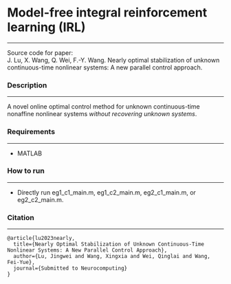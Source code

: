 # Model-free integral reinforcement learning (IRL)
********
Source code for paper:   
J. Lu, X. Wang, Q. Wei, F.-Y. Wang. Nearly optimal stabilization of unknown continuous-time nonlinear systems: A new parallel control approach.

### Description
********
A novel online optimal control method for unknown continuous-time nonaffine nonlinear systems *without recovering unknown systems*.

### Requirements
********
- MATLAB

### How to run
********
- Directly run eg1_c1_main.m, eg1_c2_main.m, eg2_c1_main.m, or eg2_c2_main.m.

### Citation
********
```angular2html
@article{lu2023nearly,
  title={Nearly Optimal Stabilization of Unknown Continuous-Time Nonlinear Systems: A New Parallel Control Approach},
  author={Lu, Jingwei and Wang, Xingxia and Wei, Qinglai and Wang, Fei-Yue},
  journal={Submitted to Neurocomputing}
}
```
